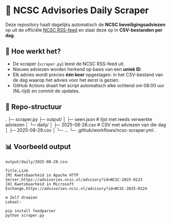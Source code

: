 # 📡 NCSC Advisories Daily Scraper

Deze repository haalt dagelijks automatisch de **NCSC beveiligingsadviezen** op uit de officiële [NCSC RSS-feed](https://advisories.ncsc.nl/rss/advisories) en slaat deze op in **CSV-bestanden per dag**.

## 🔧 Hoe werkt het?

- De scraper (`scraper.py`) leest de NCSC RSS-feed uit.  
- Nieuwe adviezen worden herkend op basis van een **uniek ID**.  
- Elk advies wordt precies **één keer** opgeslagen: in het CSV-bestand van de dag waarop het advies voor het eerst is gezien.  
- GitHub Actions draait het script automatisch elke ochtend om 08:00 uur (NL-tijd) en commit de updates.

## 📂 Repo-structuur
.
├─ scraper.py
├─ output/
│ ├─ seen.json # lijst met reeds verwerkte adviezen
│ └─ daily/
│ ├─ 2025-08-28.csv # CSV met adviezen van die dag
│ ├─ 2025-08-29.csv
│ └─ ...
└─ .github/workflows/ncsc-scraper.yml
.

## 📊 Voorbeeld output

`output/daily/2025-08-28.csv`:
```csv
Title,Link
[M] Kwetsbaarheid in Apache HTTP Server,https://advisories.ncsc.nl/advisory?id=NCSC-2025-0123
[H] Kwetsbaarheid in Microsoft Exchange,https://advisories.ncsc.nl/advisory?id=NCSC-2025-0124

⚙️ Zelf draaien
Lokaal:

pip install feedparser
python scraper.py
